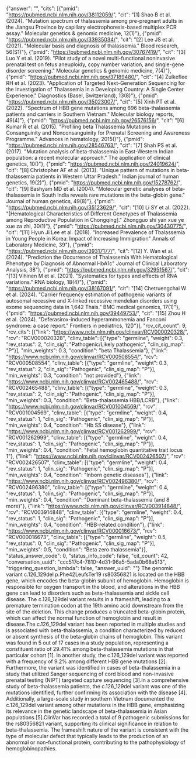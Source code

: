 {"answer": "", "cits": [{"pmid": "https://pubmed.ncbi.nlm.nih.gov/38112059/", "cit": "[1] Shao B et al. (2024). \"Mutation spectrum of thalassemia among pre-pregnant adults in the Jiangsu Province by capillary electrophoresis-based multiplex PCR assay.\" Molecular genetics & genomic medicine, 12(1)"}, {"pmid": "https://pubmed.ncbi.nlm.nih.gov/33935034/", "cit": "[2] Lee JS et al. (2021). \"Molecular basis and diagnosis of thalassemia.\" Blood research, 56(S1)"}, {"pmid": "https://pubmed.ncbi.nlm.nih.gov/30767419/", "cit": "[3] Luo Y et al. (2019). \"Pilot study of a novel multi-functional noninvasive prenatal test on fetus aneuploidy, copy number variation, and single-gene disorder screening.\" Molecular genetics & genomic medicine, 7(4)"}, {"pmid": "https://pubmed.ncbi.nlm.nih.gov/37189480/", "cit": "[4] Zulkeflee RH et al. (2023). \"Application of Targeted Next-Generation Sequencing for the Investigation of Thalassemia in a Developing Country: A Single Center Experience.\" Diagnostics (Basel, Switzerland), 13(8)"}, {"pmid": "https://pubmed.ncbi.nlm.nih.gov/35023007/", "cit": "[5] Xinh PT et al. (2022). \"Spectrum of HBB gene mutations among 696 beta-thalassemia patients and carriers in Southern Vietnam.\" Molecular biology reports, 49(4)"}, {"pmid": "https://pubmed.ncbi.nlm.nih.gov/26576156/", "cit": "[6] Kumar R et al. (2015). \"Profiling beta Thalassemia Mutations in Consanguinity and Nonconsanguinity for Prenatal Screening and Awareness Programme.\" Advances in hematology, 2015()"}, {"pmid": "https://pubmed.ncbi.nlm.nih.gov/28546763/", "cit": "[7] Shah PS et al. (2017). \"Mutation analysis of beta-thalassemia in East-Western Indian population: a recent molecular approach.\" The application of clinical genetics, 10()"}, {"pmid": "https://pubmed.ncbi.nlm.nih.gov/24019624/", "cit": "[8] Christopher AF et al. (2013). \"Unique pattern of mutations in beta-thalassemia patients in Western Uttar Pradesh.\" Indian journal of human genetics, 19(2)"}, {"pmid": "https://pubmed.ncbi.nlm.nih.gov/15278762/", "cit": "[9] Bashyam MD et al. (2004). \"Molecular genetic analyses of beta-thalassemia in South India reveals rare mutations in the beta-globin gene.\" Journal of human genetics, 49(8)"}, {"pmid": "https://pubmed.ncbi.nlm.nih.gov/35123629/", "cit": "[10] Li SY et al. (2022). \"[Hematological Characteristics of Different Genotypes of Thalassemia among Reproductive Population in Chongqing].\" Zhongguo shi yan xue ye xue za zhi, 30(1)"}, {"pmid": "https://pubmed.ncbi.nlm.nih.gov/30430775/", "cit": "[11] Hyun Ji Lee et al. (2018). \"Increased Prevalence of Thalassemia in Young People in Korea: Impact of Increasing Immigration\" Annals of Laboratory Medicine, 39"}, {"pmid": "https://pubmed.ncbi.nlm.nih.gov/39317177/", "cit": "[12] Y. Wan et al. (2024). \"Prediction the Occurrence of Thalassemia With Hematological Phenotype by Diagnosis of Abnormal HbA1c\" Journal of Clinical Laboratory Analysis, 38"}, {"pmid": "https://pubmed.ncbi.nlm.nih.gov/32951567/", "cit": "[13] Vihinen M et al. (2021). \"Systematics for types and effects of RNA variations.\" RNA biology, 18(4)"}, {"pmid": "https://pubmed.ncbi.nlm.nih.gov/38167091/", "cit": "[14] Chetruengchai W et al. (2024). \"Carrier frequency estimation of pathogenic variants of autosomal recessive and X-linked recessive mendelian disorders using exome sequencing data in 1,642 Thais.\" BMC medical genomics, 17(1)"}, {"pmid": "https://pubmed.ncbi.nlm.nih.gov/39449753/", "cit": "[15] Zhou H et al. (2024). \"Deferasirox-induced hyperammonemia and Fanconi syndrome: a case report.\" Frontiers in pediatrics, 12()"}], "rcv_cit_count": 9, "rcv_cits": [{"link": "https://www.ncbi.nlm.nih.gov/clinvar/RCV000020328/", "rcv": "RCV000020328", "clinv_table": [{"type": "germline", "weight": 0.3, "rev_status": 2, "clin_sig": "Pathogenic/Likely pathogenic", "clin_sig_map": "P"}], "min_weights": 0.3, "condition": "beta Thalassemia"}, {"link": "https://www.ncbi.nlm.nih.gov/clinvar/RCV000508554/", "rcv": "RCV000508554", "clinv_table": [{"type": "germline", "weight": 0.3, "rev_status": 2, "clin_sig": "Pathogenic", "clin_sig_map": "P"}], "min_weights": 0.3, "condition": "not provided"}, {"link": "https://www.ncbi.nlm.nih.gov/clinvar/RCV002465488/", "rcv": "RCV002465488", "clinv_table": [{"type": "germline", "weight": 0.3, "rev_status": 2, "clin_sig": "Pathogenic", "clin_sig_map": "P"}], "min_weights": 0.3, "condition": "Beta-thalassemia HBB/LCRB"}, {"link": "https://www.ncbi.nlm.nih.gov/clinvar/RCV001004569/", "rcv": "RCV001004569", "clinv_table": [{"type": "germline", "weight": 0.4, "rev_status": 1, "clin_sig": "Pathogenic", "clin_sig_map": "P"}], "min_weights": 0.4, "condition": "Hb SS disease"}, {"link": "https://www.ncbi.nlm.nih.gov/clinvar/RCV001262999/", "rcv": "RCV001262999", "clinv_table": [{"type": "germline", "weight": 0.4, "rev_status": 1, "clin_sig": "Pathogenic", "clin_sig_map": "P"}], "min_weights": 0.4, "condition": "Fetal hemoglobin quantitative trait locus 1"}, {"link": "https://www.ncbi.nlm.nih.gov/clinvar/RCV002426507/", "rcv": "RCV002426507", "clinv_table": [{"type": "germline", "weight": 0.4, "rev_status": 1, "clin_sig": "Pathogenic", "clin_sig_map": "P"}], "min_weights": 0.4, "condition": "Inborn genetic diseases"}, {"link": "https://www.ncbi.nlm.nih.gov/clinvar/RCV002496380/", "rcv": "RCV002496380", "clinv_table": [{"type": "germline", "weight": 0.4, "rev_status": 1, "clin_sig": "Pathogenic", "clin_sig_map": "P"}], "min_weights": 0.4, "condition": "Dominant beta-thalassemia (and 8 more)"}, {"link": "https://www.ncbi.nlm.nih.gov/clinvar/RCV003914848/", "rcv": "RCV003914848", "clinv_table": [{"type": "germline", "weight": 0.4, "rev_status": 1, "clin_sig": "Pathogenic", "clin_sig_map": "P"}], "min_weights": 0.4, "condition": "HBB-related condition"}, {"link": "https://www.ncbi.nlm.nih.gov/clinvar/RCV000016673/", "rcv": "RCV000016673", "clinv_table": [{"type": "germline", "weight": 0.5, "rev_status": 0, "clin_sig": "Pathogenic", "clin_sig_map": "P"}], "min_weights": 0.5, "condition": "Beta zero thalassemia"}], "status_answer_code": 0, "status_info_code": false, "cit_count": 42, "conversation_uuid": "ccc517c4-7810-4d31-96a5-5ada0b68a513", "triggering_question_lambda": false, "answer_uuid": ""}
The genomic variant c.126_129del p.Phe42LeufsTer19 rs80356821 is located on the HBB gene, which encodes the beta-globin subunit of hemoglobin. Hemoglobin is responsible for oxygen transport in the blood, and alterations in the HBB gene can lead to disorders such as beta-thalassemia and sickle cell disease. The c.126_129del variant results in a frameshift, leading to a premature termination codon at the 19th amino acid downstream from the site of the deletion. This change produces a truncated beta-globin protein, which can affect the normal function of hemoglobin and result in disease.The c.126_129del variant has been reported in multiple studies and is associated with beta-thalassemia, a condition characterized by reduced or absent synthesis of the beta-globin chains of hemoglobin. This variant was found in 5 out of 17 cases in a study population, representing a constituent ratio of 29.41% among beta-thalassemia mutations in that particular cohort [1]. In another study, the c.126_129del variant was reported with a frequency of 9.2% among different HBB gene mutations [2]. Furthermore, the variant was identified in cases of beta-thalassemia in a study that utilized Sanger sequencing of cord blood and non-invasive prenatal testing (NIPT) targeted capture sequencing [3].In a comprehensive study of beta-thalassemia patients, the c.126_129del variant was one of the mutations identified, further confirming its association with the disease [4]. Additionally, a large-scale study in southern Vietnam documented the c.126_129del variant among other mutations in the HBB gene, emphasizing its relevance in the genetic landscape of beta-thalassemia in Asian populations [5].ClinVar has recorded a total of 9 pathogenic submissions for the rs80356821 variant, supporting its clinical significance in relation to beta-thalassemia. The frameshift nature of the variant is consistent with the type of molecular defect that typically leads to the production of an abnormal or non-functional protein, contributing to the pathophysiology of hemoglobinopathies.